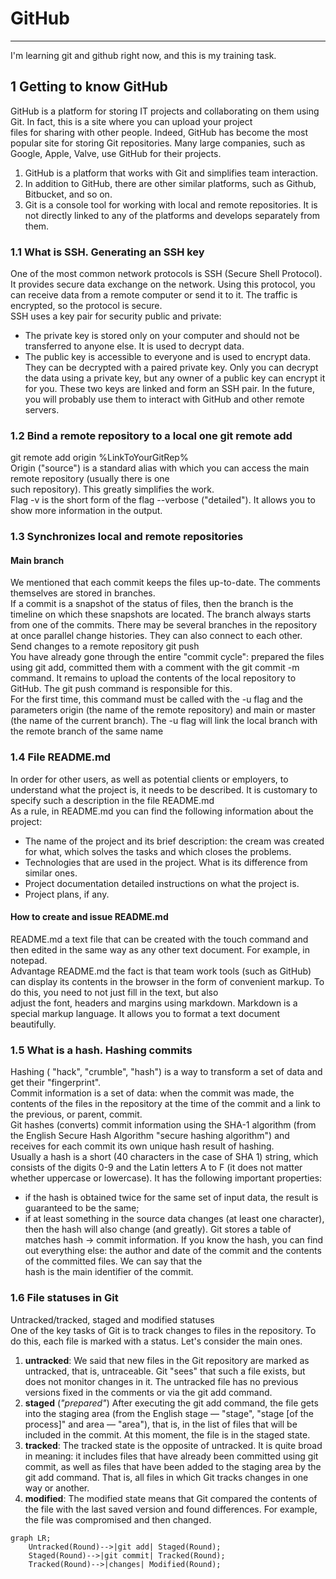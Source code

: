 # GitHub
---
I'm learning git and github right now, and this is my training task.

## 1 Getting to know GitHub

GitHub is a platform for storing IT projects and collaborating on them using Git. In fact, this is a site where you can upload your project <br>
files for sharing with other people. Indeed, GitHub has become the most popular site for storing Git repositories. Many large companies, such as Google, Apple, Valve, use GitHub for their projects. <br>
1. GitHub is a platform that works with Git and simplifies team interaction.
2. In addition to GitHub, there are other similar platforms, such as Github, Bitbucket, and so on.
3. Git is a console tool for working with local and remote repositories. It is not directly linked to any of the platforms and develops separately from them.

### 1.1 What is SSH. Generating an SSH key

One of the most common network protocols is SSH (Secure Shell Protocol). It provides secure data exchange on the network. Using this protocol, you can receive data from a remote computer or send it to it. The   traffic is encrypted, so the protocol is secure.  
SSH uses a key pair for security public and private:
* The private key is stored only on your computer and should not be transferred to anyone else. It is used to decrypt data.
* The public key is accessible to everyone and is used to encrypt data. They can be decrypted with a paired private key.
Only you can decrypt the data using a private key, but any owner of a public key can encrypt it for you. These two   keys are linked and form an SSH pair. In the future, you will probably use them to interact with GitHub and other   remote servers.

### 1.2 Bind a remote repository to a local one git remote add

git remote add origin %LinkToYourGitRep%   
Origin ("source") is a standard alias with which you can access the main remote repository (usually there is one   
such repository). This greatly simplifies the work.  
Flag -v is the short form of the flag --verbose ("detailed"). It allows you to show more information in the output.  

### 1.3 Synchronizes local and remote repositories

#### Main branch  
We mentioned that each commit keeps the files up-to-date. The comments themselves are stored in branches.  
If a commit is a snapshot of the status of files, then the branch is the timeline on which these snapshots are located. The branch always starts from one of the commits. There may be several branches in the   repository at once parallel change histories. They can also connect to each other.  
Send changes to a remote repository git push  
You have already gone through the entire "commit cycle": prepared the files using git add, committed them with a comment with the git commit -m command. It remains to upload the contents of the local repository to   GitHub. The git push command is responsible for this.  
For the first time, this command must be called with the -u flag and the parameters origin (the name of the remote repository) and main or master (the name of the current branch). The -u flag will link the local   branch with the remote branch of the same name

### 1.4 File README.md
In order for other users, as well as potential clients or employers, to understand what the project is, it needs to be described. It is customary to specify such a description in the file README.md   
As a rule, in README.md you can find the following information about the project:
* The name of the project and its brief description: the cream was created for what, which solves the tasks and which closes the problems.
* Technologies that are used in the project. What is its difference from similar ones.
* Project documentation detailed instructions on what the project is.
* Project plans, if any.
#### How to create and issue README.md  

README.md a text file that can be created with the touch command and then edited in the same way as any other text document. For example, in notepad.  
Advantage README.md the fact is that team work tools (such as GitHub) can display its contents in the browser in the form of convenient markup. To do this, you need to not just fill in the text, but also  
adjust the font, headers and margins using markdown. Markdown is a special markup language. It allows you to format a text document beautifully.  


### 1.5 What is a hash. Hashing commits

Hashing ( "hack", "crumble", "hash") is a way to transform a set of data and get their "fingerprint".  
Commit information is a set of data: when the commit was made, the contents of the files in the repository at the time of the commit and a link to the previous, or parent, commit.  
Git hashes (converts) commit information using the SHA-1 algorithm (from the English Secure Hash Algorithm "secure hashing algorithm") and receives for each commit its own unique hash result of hashing.  
Usually a hash is a short (40 characters in the case of SHA 1) string, which consists of the digits 0-9 and the Latin letters A to F (it does not matter whether uppercase or lowercase). It has the following   important properties:  
* if the hash is obtained twice for the same set of input data, the result is guaranteed to be the same;
* if at least something in the source data changes (at least one character), then the hash will also change (and greatly).
Git stores a table of matches hash → commit information. If you know the hash, you can find out everything else: the author and date of the commit and the contents of the committed files. We can say that the  
hash is the main identifier of the commit.  

### 1.6 File statuses in Git

Untracked/tracked, staged and modified statuses  
One of the key tasks of Git is to track changes to files in the repository. To do this, each file is marked with a status. Let's consider the main ones.  
1. __untracked__: We said that new files in the Git repository are marked as untracked, that is, untraceable. Git "sees" that such a file exists, but does not monitor changes in it. The untracked file has no previous versions fixed in the comments or via the git add command.
2. __staged__ (_"prepared"_) After executing the git add command, the file gets into the staging area (from the English stage — "stage", "stage [of the process]" and area — "area"), that is, in the list of files that will be included in the commit. At this moment, the file is in the staged state.
3. __tracked__: The tracked state is the opposite of untracked. It is quite broad in meaning: it includes files that have already been committed using git commit, as well as files that have been added to the staging area by the git add command. That is, all files in which Git tracks changes in one way or another.
4. __modified__: The modified state means that Git compared the contents of the file with the last saved version and found differences. For example, the file was compromised and then changed.

```mermaid
graph LR;
    Untracked(Round)-->|git add| Staged(Round);
    Staged(Round)-->|git commit| Tracked(Round);
    Tracked(Round)-->|changes| Modified(Round);

